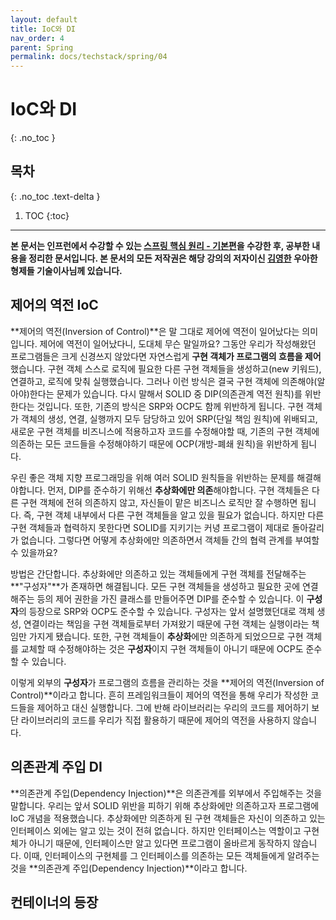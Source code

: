 ```yaml
---
layout: default
title: IoC와 DI
nav_order: 4
parent: Spring
permalink: docs/techstack/spring/04
---
```


# IoC와 DI   
{: .no_toc }

## 목차
{: .no_toc .text-delta }

1. TOC
{:toc}

---

**본 문서는 인프런에서 수강할 수 있는 [스프링 핵심 원리 - 기본편](https://inflearn.com/course/스프링-핵심-원리-기본편)을 수강한 후, 공부한 내용을 정리한 문서입니다. 본 문서의 모든 저작권은 해당 강의의 저자이신 [김영한](https://inflearn.com/users/@yh) 우아한형제들 기술이사님께 있습니다.**

## 제어의 역전 IoC
**제어의 역전(Inversion of Control)**은 말 그대로 제어에 역전이 일어났다는 의미입니다. 제어에 역전이 일어났다니, 도대체 무슨 말일까요? 그동안 우리가 작성해왔던 프로그램들은 크게 신경쓰지 않았다면 자연스럽게 **구현 객체가 프로그램의 흐름을 제어**했습니다. 구현 객체 스스로 로직에 필요한 다른 구현 객체들을 생성하고(new 키워드), 연결하고, 로직에 맞춰 실행했습니다. 그러나 이런 방식은 결국 구현 객체에 의존해야(알아야)한다는 문제가 있습니다. 다시 말해서 SOLID 중 DIP(의존관계 역전 원칙)를 위반한다는 것입니다. 또한, 기존의 방식은 SRP와 OCP도 함께 위반하게 됩니다. 구현 객체가 객체의 생성, 연결, 실행까지 모두 담당하고 있어 SRP(단일 책임 원칙)에 위배되고, 새로운 구현 객체를 비즈니스에 적용하고자 코드를 수정해야할 때, 기존의 구현 객체에 의존하는 모든 코드들을 수정해야하기 때문에 OCP(개방-폐쇄 원칙)을 위반하게 됩니다.

우린 좋은 객체 지향 프로그래밍을 위해 여러 SOLID 원칙들을 위반하는 문제를 해결해야합니다. 먼저, DIP를 준수하기 위해선 **추상화에만 의존**해야합니다. 구현 객체들은 다른 구현 객체에 전혀 의존하지 않고, 자신들이 맡은 비즈니스 로직만 잘 수행하면 됩니다. 즉, 구현 객체 내부에서 다른 구현 객체들을 알고 있을 필요가 없습니다. 하지만 다른 구현 객체들과 협력하지 못한다면 SOLID를 지키기는 커녕 프로그램이 제대로 돌아갈리가 없습니다. 그렇다면 어떻게 추상화에만 의존하면서 객체들 간의 협력 관계를 부여할 수 있을까요?

방법은 간단합니다. 추상화에만 의존하고 있는 객체들에게 구현 객체를 전달해주는 **"구성자"**가 존재하면 해결됩니다. 모든 구현 객체들을 생성하고 필요한 곳에 연결해주는 등의 제어 권한을 가진 클래스를 만들어주면 DIP를 준수할 수 있습니다. 이 **구성자**의 등장으로 SRP와 OCP도 준수할 수 있습니다. 구성자는 앞서 설명했던대로 객체 생성, 연결이라는 책임을 구현 객체들로부터 가져왔기 때문에 구현 객체는 실행이라는 책임만 가지게 됐습니다. 또한, 구현 객체들이 **추상화**에만 의존하게 되었으므로 구현 객체를 교체할 때 수정해야하는 것은 **구성자**이지 구현 객체들이 아니기 때문에 OCP도 준수할 수 있습니다.

이렇게 외부의 **구성자**가 프로그램의 흐름을 관리하는 것을 **제어의 역전(Inversion of Control)**이라고 합니다. 흔히 프레임워크들이 제어의 역전을 통해 우리가 작성한 코드들을 제어하고 대신 실행합니다. 그에 반해 라이브러리는 우리의 코드를 제어하기 보단 라이브러리의 코드를 우리가 직접 활용하기 때문에 제어의 역전을 사용하지 않습니다.

## 의존관계 주입 DI
**의존관계 주입(Dependency Injection)**은 의존관계를 외부에서 주입해주는 것을 말합니다. 우리는 앞서 SOLID 위반을 피하기 위해 추상화에만 의존하고자 프로그램에 IoC 개념을 적용했습니다. 추상화에만 의존하게 된 구현 객체들은 자신이 의존하고 있는 인터페이스 외에는 알고 있는 것이 전혀 없습니다. 하지만 인터페이스는 역할이고 구현체가 아니기 때문에, 인터페이스만 알고 있다면 프로그램이 올바르게 동작하지 않습니다. 이때, 인터페이스의 구현체를 그 인터페이스를 의존하는 모든 객체들에게 알려주는 것을 **의존관계 주입(Dependency Injection)**이라고 합니다.

## 컨테이너의 등장

